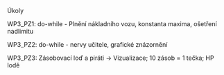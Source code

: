 Úkoly

WP3_PZ1: do-while - Plnění nákladního vozu, konstanta maxima, ošetření nadlimitu

WP3_PZ2: do-while - nervy učitele, grafické znázornění

WP3_PZ3: Zásobovací loď a piráti -> Vizualizace; 10 zásob = 1 tečka; HP lodě
